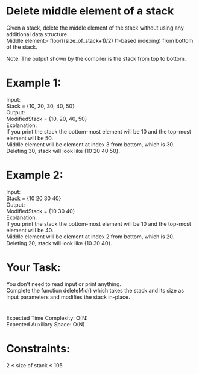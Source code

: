 # Delete middle element of a stack

Given a stack, delete the middle element of the stack without using any additional data structure.  
Middle element:- floor((size_of_stack+1)/2) (1-based indexing) from bottom of the stack.  
  
Note: The output shown by the compiler is the stack from top to bottom.
 
# Example 1:
Input:  
Stack = {10, 20, 30, 40, 50}  
Output:  
ModifiedStack = {10, 20, 40, 50}  
Explanation:  
If you print the stack the bottom-most element will be 10 and the top-most element will be 50.  
Middle element will be element at index 3 from bottom, which is 30. Deleting 30, stack will look like {10 20 40 50}.  


# Example 2:
Input:  
Stack = {10 20 30 40}  
Output:  
ModifiedStack = {10 30 40}  
Explanation:  
If you print the stack the bottom-most element will be 10 and the top-most element will be 40.  
Middle element will be element at index 2 from bottom, which is 20. Deleting 20, stack will look like {10 30 40}.


# Your Task:
You don't need to read input or print anything.  
Complete the function deleteMid() which takes the stack and its size as input parameters and modifies the stack in-place.

#
Expected Time Complexity: O(N)  
Expected Auxiliary Space: O(N)

# Constraints:
2 ≤ size of stack ≤ 105